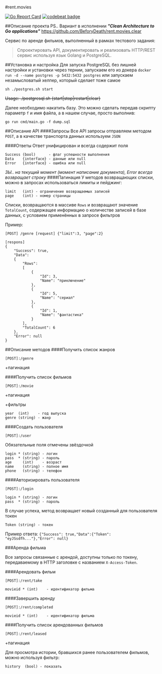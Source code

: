 #rent.movies

[![Go Report Card](https://goreportcard.com/badge/github.com/BeforyDeath/rent.movies)](https://goreportcard.com/report/github.com/BeforyDeath/rent.movies)
[![codebeat badge](https://codebeat.co/badges/7f88040a-164a-44c5-b8c5-980fee703bce)](https://codebeat.co/projects/github-com-beforydeath-rent-movies)

##Описание проекта
PS.. Вариант в исполнении  _**"Clean Architecture to Go applications"**_ https://github.com/BeforyDeath/rent.movies.clear

Сервис по аренде фильмов, выполненный в рамках тестового задания:
>Спроектировать API, документировать и реализовать HTTP/REST сервис используя язык Golang и PostgreSQL.

##Установка и настройка
Для запуска PostgreSQL без лишней настройки и установки через тернии, запускаем его из докера
`docker run -d --name postgres -p 5432:5432 postgres` или запускаем незамысловатый хелпер, который сделает тоже самое
```
sh ./postgres.sh start
```

~~Usage: ./postgresql.sh {start|stop|restart|clear}~~

Далее необходимо накатить базу. Это можно сделать передав скрипту параметр `f` и имя файла, а в нашем случае, просто выполнив: 
```
go run cmd/main.go -f dump.sql
```

##Описание API
####Запросы
Все API запросы отправляем методом `POST`, а в качестве транспорта данных используем `JSON`

####Ответы
Ответ унифицирован и всегда содержит поля
```
Success (bool)      - флаг успешности выполнения
Data    {interface} - данные или null
Error   {interface} - ошибка или null
```
_ЗЫ.. на текущий момент (момент написание документа), Error всегда возвращает строку_
####Пагинация
У методов возвращающих списки, можно в запросах использоваться лимиты и пейджинг:
```
limit   (int) - ограничение возвращаемых записей
page    (int) - номер страницы
```

Списки, возвращаются в массиве `Rows` и возвращают значение `TotalCount`, содержащее информацию о количестве записей в базе данных, с условием применённых в запросе фильтров 

Пример:
```
[POST] /genre [request] {"limit":3, "page":2}

[respons]
{
    "Success": true,
    "Data":
    {
        "Rows":
        [
            {
                "Id": 3,
                "Name": "приключение"
            },
            {
                "Id": 5,
                "Name": "сериал"
            },
            {
                "Id": 1,
                "Name": "фантастика"
            }
        ],
        "TotalCount": 6
    },
    "Error": null
}    
```

##Описание методов
####Получить список жанров

`[POST]:/genre`

+пагинация

####Получить список фильмов

`[POST]:/movie`

+пагинация

+фильтры
```
year  (int)    - год выпуска
genre (string) - жанр
```

####Создать пользователя

`[POST]:/user`

Обязательные поля отмечены звёздочкой
```
login * (string) - логин
pass  * (string) - пароль
age     (int)    - возраст
name    (string) - полное имя
phone   (string) - телефон
```

####Авторизировать пользователя

`[POST]:/login`
```
login * (string) - логин
pass  * (string) - пароль
```
В случае успеха, метод возвращает новый созданный для пользователя токен
```
Token (string) - токен
```
Пример ответа: `{"Success": true,"Data":{"Token": "eyJSsdfh..."},"Error": null}`

###Аренда фильма

Все запросы связанные с арендой, доступны только по токену, передаваемому в HTTP заголовке с названием `X-Access-Token`.

####Арендовать фильм

`[POST]:/rent/take`
```
movieid * (int)    - идентификатор фильма
```

####Завершить аренду

`[POST]:/rent/completed`
```
movieid * (int)    - идентификатор фильма
```
####Получить список арендованных фильмов

`[POST]:/rent/leased`

+пагинация

Для просмотра истории, бравшихся ранее пользователем фильмов, можно используя фильтр:
```
history  (bool) - показать 
```
